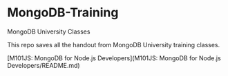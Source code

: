 # MongoDB-Training
MongoDB University Classes

This repo saves all the handout from MongoDB University training classes.

[M101JS: MongoDB for Node.js Developers](M101JS: MongoDB for Node.js Developers/README.md)
